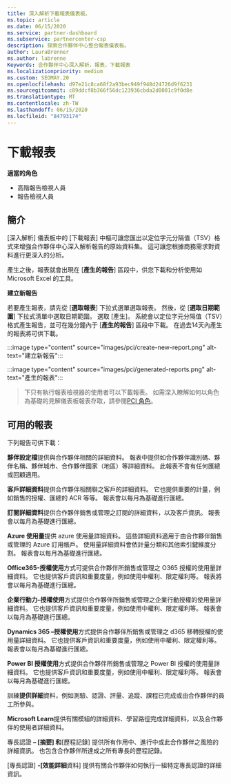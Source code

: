 ```yaml
---
title: 深入解析下載報表儀表板。
ms.topic: article
ms.date: 06/15/2020
ms.service: partner-dashboard
ms.subservice: partnercenter-csp
description: 探索合作夥伴中心整合報表儀表板。
author: LauraBrenner
ms.author: labrenne
Keywords: 合作夥伴中心深入解析，報表，下載報表
ms.localizationpriority: medium
ms.custom: SEOMAY.20
ms.openlocfilehash: d97e21c8ca68f2a93bec949f948d24726d9f6231
ms.sourcegitcommit: c89ddcf8b366f56dc123936cbda2d0001c9f0d8e
ms.translationtype: MT
ms.contentlocale: zh-TW
ms.lasthandoff: 06/15/2020
ms.locfileid: "84793174"
---
```

# <a name="download-reports"></a>下載報表

**適當的角色**
- 高階報告檢視人員
- 報告檢視人員

## <a name="introduction"></a>簡介

[深入解析] 儀表板中的 [下載報表] 中樞可讓您匯出以定位字元分隔值（TSV）格式來增強合作夥伴中心深入解析報告的原始資料集。 這可讓您根據商務需求對資料進行更深入的分析。

產生之後，報表就會出現在 [**產生的報告**] 區段中，供您下載和分析使用如 Microsoft Excel 的工具。

**建立新報告**

若要產生報表，請先從 [**選取報表**] 下拉式選單選取報表。 然後，從 [**選取日期範圍**] 下拉式清單中選取日期範圍。 選取 [產生]。 系統會以定位字元分隔值（TSV）格式產生報告，並可在幾分鐘內于 [**產生的報告**] 區段中下載。 在過去14天內產生的報表將可供下載。

:::image type="content" source="images/pci/create-new-report.png" alt-text="建立新報告":::

:::image type="content" source="images/pci/generated-reports.png" alt-text="產生的報表":::

>下只有執行報表檢視器的使用者可以下載報表。 如需深入瞭解如何以角色為基礎的見解儀表板報表存取，請參閱[PCI 角色](pci-roles.md)。 

## <a name="available-reports"></a>可用的報表

下列報告可供下載：

**夥伴設定檔**提供與合作夥伴相關的詳細資料。 報表中提供如合作夥伴識別碼、夥伴名稱、夥伴城市、合作夥伴國家（地區）等詳細資料。 此報表不會有任何匯總或回顧適用。

**客戶詳細資料**提供合作夥伴相關聯之客戶的詳細資料。 它也提供重要的計量，例如銷售的授權、匯總的 ACR 等等。 報表會以每月為基礎進行匯總。

**訂閱詳細資料**提供合作夥伴銷售或管理之訂閱的詳細資料，以及客戶資訊。 報表會以每月為基礎進行匯總。

**Azure 使用量**提供 azure 使用量詳細資料。 這些詳細資料適用于由合作夥伴銷售或管理的 Azure 訂用帳戶。 使用量詳細資料會依計量分類和其他索引鍵維度分割。 報表會以每月為基礎進行匯總。

**Office365-授權使用**方式可提供合作夥伴所銷售或管理之 O365 授權的使用量詳細資料。 它也提供客戶資訊和重要度量，例如使用中權利、限定權利等。 報表將會以每月為基礎進行匯總。

**企業行動力–授權使用**方式提供合作夥伴所銷售或管理之企業行動授權的使用量詳細資料。 它也提供客戶資訊和重要度量，例如使用中權利、限定權利等。 報表會以每月為基礎進行匯總。

**Dynamics 365 –授權使用**方式提供合作夥伴所銷售或管理之 d365 移轉授權的使用量詳細資料。 它也提供客戶資訊和重要度量，例如使用中權利、限定權利等。 報表會以每月為基礎進行匯總。

**Power BI 授權使用**方式提供合作夥伴所銷售或管理之 Power BI 授權的使用量詳細資料。 它也提供客戶資訊和重要度量，例如使用中權利、限定權利等。 報表會以每月為基礎進行匯總。

訓練**提供詳細**資料，例如測驗、認證、評量、追蹤、課程已完成或由合作夥伴的員工所參與。

**Microsoft Learn**提供有關模組的詳細資料、學習路徑完成詳細資料，以及合作夥伴的使用者詳細資料。

專長認證 **– [摘要] 和**[歷程記錄] 提供所有作用中、進行中或此合作夥伴之風險的詳細資訊。 也包含合作夥伴所達成之所有專長的歷程記錄。

[專長認證] **-[效能詳細**資料] 提供有關合作夥伴如何執行一組特定專長認證的詳細資訊。

